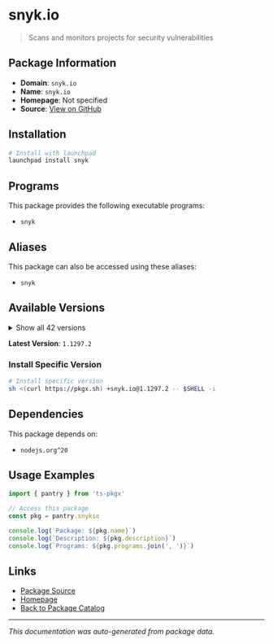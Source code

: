 # snyk.io

> Scans and monitors projects for security vulnerabilities

## Package Information

- **Domain**: `snyk.io`
- **Name**: `snyk.io`
- **Homepage**: Not specified
- **Source**: [View on GitHub](https://github.com/pkgxdev/pantry/tree/main/projects/snyk.io/package.yml)

## Installation

```bash
# Install with launchpad
launchpad install snyk
```

## Programs

This package provides the following executable programs:

- `snyk`

## Aliases

This package can also be accessed using these aliases:

- `snyk`

## Available Versions

<details>
<summary>Show all 42 versions</summary>

- `1.1297.2`, `1.1297.1`, `1.1297.0`, `1.1296.2`, `1.1296.1`
- `1.1296.0`, `1.1295.4`, `1.1295.3`, `1.1295.2`, `1.1295.1`
- `1.1295.0`, `1.1294.3`, `1.1294.2`, `1.1294.1`, `1.1294.0`
- `1.1293.1`, `1.1293.0`, `1.1292.4`, `1.1292.2`, `1.1292.1`
- `1.1292.0`, `1.1291.1`, `1.1291.0`, `1.1290.0`, `1.1289.0`
- `1.1288.1`, `1.1288.0`, `1.1287.0`, `1.1286.4`, `1.1286.3`
- `1.1286.2`, `1.1286.1`, `1.1286.0`, `1.1285.1`, `1.1285.0`
- `1.1284.0`, `1.1283.1`, `1.1283.0`, `1.1282.1`, `1.1282.0`
- `1.1281.0`, `1.1280.1`

</details>

**Latest Version**: `1.1297.2`

### Install Specific Version

```bash
# Install specific version
sh <(curl https://pkgx.sh) +snyk.io@1.1297.2 -- $SHELL -i
```

## Dependencies

This package depends on:

- `nodejs.org^20`

## Usage Examples

```typescript
import { pantry } from 'ts-pkgx'

// Access this package
const pkg = pantry.snykio

console.log(`Package: ${pkg.name}`)
console.log(`Description: ${pkg.description}`)
console.log(`Programs: ${pkg.programs.join(', ')}`)
```

## Links

- [Package Source](https://github.com/pkgxdev/pantry/tree/main/projects/snyk.io/package.yml)
- [Homepage](#)
- [Back to Package Catalog](../package-catalog.md)

---

*This documentation was auto-generated from package data.*
